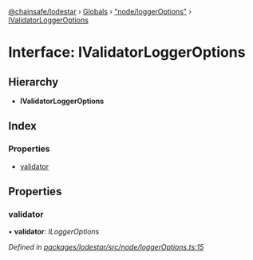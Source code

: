 [@chainsafe/lodestar](../README.md) › [Globals](../globals.md) › ["node/loggerOptions"](../modules/_node_loggeroptions_.md) › [IValidatorLoggerOptions](_node_loggeroptions_.ivalidatorloggeroptions.md)

# Interface: IValidatorLoggerOptions

## Hierarchy

* **IValidatorLoggerOptions**

## Index

### Properties

* [validator](_node_loggeroptions_.ivalidatorloggeroptions.md#validator)

## Properties

###  validator

• **validator**: *ILoggerOptions*

*Defined in [packages/lodestar/src/node/loggerOptions.ts:15](https://github.com/ChainSafe/lodestar/blob/2c3cae9/packages/lodestar/src/node/loggerOptions.ts#L15)*
